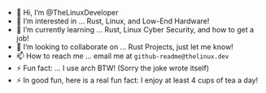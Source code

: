 - 👋 Hi, I’m @TheLinuxDeveloper
- 👀 I’m interested in ... Rust, Linux, and Low-End Hardware!
- 🌱 I’m currently learning ... Rust, Linux Cyber Security, and how to get a job!
- 💞️ I’m looking to collaborate on ... Rust Projects, just let me know!
- 📫 How to reach me ... email me at `github-readme@thelinux.dev`
- ⚡ Fun fact: ... I use arch BTW! (Sorry the joke wrote itself)
- ⚡ In good fun, here is a real fun fact: I enjoy at least 4 cups of tea a day!

<!---
TheLinuxDeveloper/TheLinuxDeveloper is a ✨ special ✨ repository because its `README.md` (this file) appears on your GitHub profile.
You can click the Preview link to take a look at your changes.
--->
